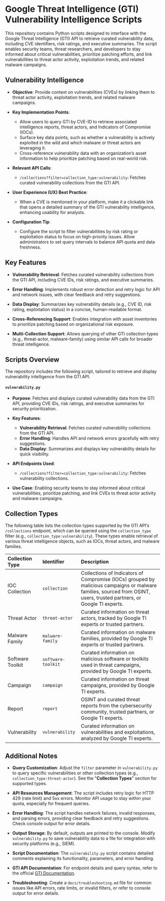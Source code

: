 # **Google Threat Intelligence (GTI) Vulnerability Intelligence Scripts**

This repository contains Python scripts designed to interface with the Google Threat Intelligence (GTI) API to retrieve curated vulnerability data, including CVE identifiers, risk ratings, and executive summaries. The script enables security teams, threat researchers, and developers to stay informed about critical vulnerabilities, prioritize patching efforts, and link vulnerabilities to threat actor activity, exploitation trends, and related malware campaigns.

## **Vulnerability Intelligence**

- **Objective**: Provide context on vulnerabilities (CVEs) by linking them to threat actor activity, exploitation trends, and related malware campaigns.  
    
- **Key Implementation Points**:  
    
  - Allow users to query GTI by CVE-ID to retrieve associated intelligence reports, threat actors, and Indicators of Compromise (IOCs).  
  - Surface key data points, such as whether a vulnerability is actively exploited in the wild and which malware or threat actors are leveraging it.  
  - Cross-reference vulnerability data with an organization’s asset information to help prioritize patching based on real-world risk.


- **Relevant API Calls**:  
    
  - `/collections?filter=collection_type:vulnerability`: Fetches curated vulnerability collections from the GTI API.


- **User Experience (UX) Best Practice**:  
    
  - When a CVE is mentioned in your platform, make it a clickable link that opens a detailed summary of the GTI vulnerability intelligence, enhancing usability for analysts.


- **Configuration Tip**:  
    
  - Configure the script to filter vulnerabilities by risk rating or exploitation status to focus on high-priority issues. Allow administrators to set query intervals to balance API quota and data freshness.

## **Key Features**

- **Vulnerability Retrieval**: Fetches curated vulnerability collections from the GTI API, including CVE IDs, risk ratings, and executive summaries.  
    
- **Error Handling**: Implements robust error detection and retry logic for API and network issues, with clear feedback and retry suggestions.  
    
- **Data Display**: Summarizes key vulnerability details (e.g., CVE ID, risk rating, exploitation status) in a concise, human-readable format.  
    
- **Cross-Referencing Support**: Enables integration with asset inventories to prioritize patching based on organizational risk exposure.  
    
- **Multi-Collection Support**: Allows querying of other GTI collection types (e.g., threat-actor, malware-family) using similar API calls for broader threat intelligence.

## **Scripts Overview**

The repository includes the following script, tailored to retrieve and display vulnerability intelligence from the GTI API.

#### **`vulnerability.py`**

- **Purpose**: Fetches and displays curated vulnerability data from the GTI API, providing CVE IDs, risk ratings, and executive summaries for security prioritization.  
    
- **Key Features**:  
    
  - **Vulnerability Retrieval**: Fetches curated vulnerability collections from the GTI API.  
  - **Error Handling**: Handles API and network errors gracefully with retry suggestions.  
  - **Data Display**: Summarizes and displays key vulnerability details for quick visibility.


- **API Endpoints Used**:  
    
  - `/collections?filter=collection_type:vulnerability`: Fetches vulnerability collections.


- **Use Case**: Enabling security teams to stay informed about critical vulnerabilities, prioritize patching, and link CVEs to threat actor activity and malware campaigns.

## **Collection Types**

The following table lists the collection types supported by the GTI API’s `/collections` endpoint, which can be queried using the `collection_type` filter (e.g., `collection_type:vulnerability`). These types enable retrieval of various threat intelligence objects, such as IOCs, threat actors, and malware families.

| Collection Type | Identifier | Description |
| :---- | :---- | :---- |
| IOC Collection | `collection` | Collections of Indicators of Compromise (IOCs) grouped by malicious campaigns or malware families, sourced from OSINT, users, trusted partners, or Google TI experts. |
| Threat Actor | `threat-actor` | Curated information on threat actors, tracked by Google TI experts or trusted partners. |
| Malware Family | `malware-family` | Curated information on malware families, provided by Google TI experts or trusted partners. |
| Software Toolkit | `software-toolkit` | Curated information on malicious software or toolkits used in threat campaigns, provided by Google TI experts. |
| Campaign | `campaign` | Curated information on threat campaigns, provided by Google TI experts. |
| Report | `report` | OSINT and curated threat reports from the cybersecurity community, trusted partners, or Google TI experts. |
| Vulnerability | `vulnerability` | Curated information on vulnerabilities and exploitations, analyzed by Google TI experts. |

## **Additional Notes**

- **Query Customization**: Adjust the `filter` parameter in `vulnerability.py` to query specific vulnerabilities or other collection types (e.g., `collection_type:threat-actor`). See the "**Collection Types**" section for supported types.  
    
- **API Resources Management**: The script includes retry logic for HTTP 429 (rate limit) and 5xx errors. Monitor API usage to stay within your quota, especially for frequent queries.  
    
- **Error Handling**: The script handles network failures, invalid responses, and parsing errors, providing clear feedback and retry suggestions. Check console output for error details.  
    
- **Output Storage**: By default, outputs are printed to the console. Modify `vulnerability.py` to save vulnerability data to a file for integration with security platforms (e.g., SIEM).  
    
- **Script Documentation**: The `vulnerability.py` script contains detailed comments explaining its functionality, parameters, and error handling.  
    
- **GTI API Documentation**: For endpoint details and query syntax, refer to the official [GTI Documentation](https://gtidocs.virustotal.com/reference/list-vulnerabilities).  
    
- **Troubleshooting**: Create a `docs/troubleshooting.md` file for common issues like API errors, rate limits, or invalid filters, or refer to console output for error details.
